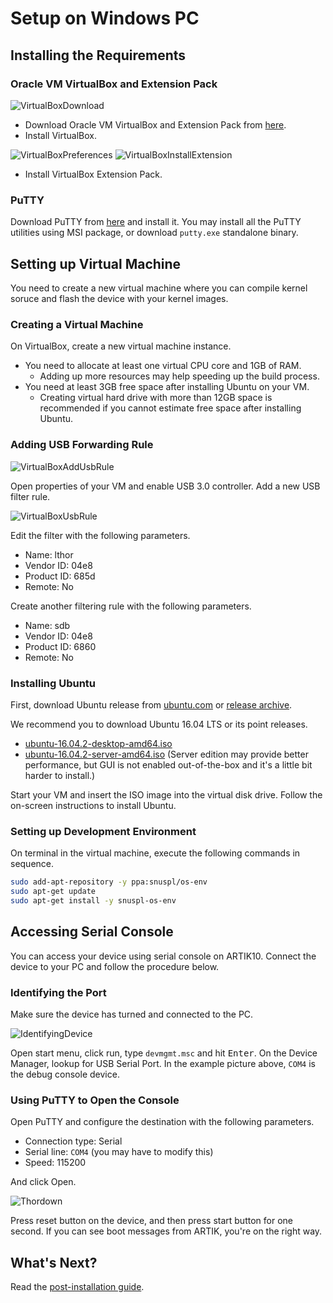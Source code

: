 # Setup on Windows PC

## Installing the Requirements

### Oracle VM VirtualBox and Extension Pack

![VirtualBoxDownload](/doc/assets/Win00VirtualBoxDownload.PNG)

* Download Oracle VM VirtualBox and Extension Pack from [here](https://www.virtualbox.org/wiki/Downloads).
* Install VirtualBox.

![VirtualBoxPreferences](/doc/assets/Win01VirtualBoxPreferences.PNG)
![VirtualBoxInstallExtension](/doc/assets/Win02VirtualBoxInstallExtension.PNG)

* Install VirtualBox Extension Pack.

### PuTTY

Download PuTTY from [here](http://www.chiark.greenend.org.uk/~sgtatham/putty/latest.html) and install it. You may install all the PuTTY utilities using MSI package, or download `putty.exe` standalone binary.

## Setting up Virtual Machine

You need to create a new virtual machine where you can compile kernel soruce and flash the device with your kernel images.

### Creating a Virtual Machine

On VirtualBox, create a new virtual machine instance.

* You need to allocate at least one virtual CPU core and 1GB of RAM.
    * Adding up more resources may help speeding up the build process.
* You need at least 3GB free space after installing Ubuntu on your VM.
    * Creating virtual hard drive with more than 12GB space is recommended if you cannot estimate free space after installing Ubuntu.

### Adding USB Forwarding Rule

![VirtualBoxAddUsbRule](/doc/assets/Win05VirtualBoxAddUsbRule.PNG)

Open properties of your VM and enable USB 3.0 controller. Add a new USB filter rule.

![VirtualBoxUsbRule](/doc/assets/Win06VirtualBoxUsbRule.PNG)

Edit the filter with the following parameters.

* Name: lthor
* Vendor ID: 04e8
* Product ID: 685d
* Remote: No

Create another filtering rule with the following parameters.

* Name: sdb
* Vendor ID: 04e8
* Product ID: 6860
* Remote: No

### Installing Ubuntu

First, download Ubuntu release from [ubuntu.com](https://www.ubuntu.com/download) or [release archive](http://kr.archive.ubuntu.com/ubuntu-releases).

We recommend you to download Ubuntu 16.04 LTS or its point releases.

* [ubuntu-16.04.2-desktop-amd64.iso](http://kr.archive.ubuntu.com/ubuntu-releases/xenial/ubuntu-16.04.2-desktop-amd64.iso)
* [ubuntu-16.04.2-server-amd64.iso](http://kr.archive.ubuntu.com/ubuntu-releases/xenial/ubuntu-16.04.2-server-amd64.iso) (Server edition may provide better performance, but GUI is not enabled out-of-the-box and it's a little bit harder to install.)

Start your VM and insert the ISO image into the virtual disk drive. Follow the on-screen instructions to install Ubuntu.

### Setting up Development Environment

On terminal in the virtual machine, execute the following commands in sequence.

```bash
sudo add-apt-repository -y ppa:snuspl/os-env
sudo apt-get update
sudo apt-get install -y snuspl-os-env
```

## Accessing Serial Console

You can access your device using serial console on ARTIK10. Connect the device to your PC and follow the procedure below.

### Identifying the Port

Make sure the device has turned and connected to the PC.

![IdentifyingDevice](/doc/assets/Win07IdentifyingDevice.PNG)

Open start menu, click run, type `devmgmt.msc` and hit <kbd>Enter</kbd>. On the Device Manager, lookup for USB Serial Port. In the example picture above, `COM4` is the debug console device.

### Using PuTTY to Open the Console

Open PuTTY and configure the destination with the following parameters.

* Connection type: Serial
* Serial line: `COM4` (you may have to modify this)
* Speed: 115200

And click Open.

![Thordown](/doc/assets/Win09Thordown.PNG)

Press reset button on the device, and then press start button for one second. If you can see boot messages from ARTIK, you're on the right way.

## What's Next?

Read the [post-installation guide](/doc/OSEnvVMPostInstall.md).
